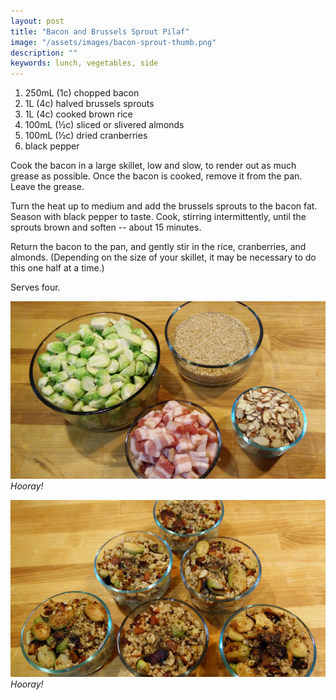 ```yaml
---
layout: post
title: "Bacon and Brussels Sprout Pilaf"
image: "/assets/images/bacon-sprout-thumb.png"
description: ""
keywords: lunch, vegetables, side
---
```




1. 250mL (1c) chopped bacon
1. 1L (4c) halved brussels sprouts
1. 1L (4c) cooked brown rice
1. 100mL (½c) sliced or slivered almonds
1. 100mL (½c) dried cranberries
1. black pepper

Cook the bacon in a large skillet, low and slow, to render out as much grease as possible. Once the bacon is cooked, remove it from the pan. Leave the grease. 

Turn the heat up to medium and add the brussels sprouts to the bacon fat. Season with black pepper to taste. Cook, stirring intermittently, until the sprouts brown and soften -- about 15 minutes. 

Return the bacon to the pan, and gently stir in the rice, cranberries, and almonds. (Depending on the size of your skillet, it may be necessary to do this one half at a time.) 

Serves four. 



![](/assets/images/bacon-sprout-ingredients-16x9.png)
*Hooray!*

![](/assets/images/bacon-sprout-16x9.png)
*Hooray!*
